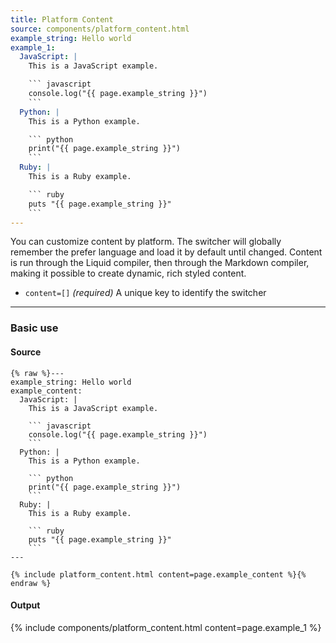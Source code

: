 ```yaml
---
title: Platform Content
source: components/platform_content.html
example_string: Hello world
example_1:
  JavaScript: |
    This is a JavaScript example.

    ``` javascript
    console.log("{{ page.example_string }}")
    ```
  Python: |
    This is a Python example.

    ``` python
    print("{{ page.example_string }}")
    ```
  Ruby: |
    This is a Ruby example.

    ``` ruby
    puts "{{ page.example_string }}"
    ```
---
```


You can customize content by platform. The switcher will globally remember the prefer language and load it by default until changed. Content is run through the Liquid compiler, then through the Markdown compiler, making it possible to create dynamic, rich styled content.

- `content=[]` _(required)_ A unique key to identify the switcher

<hr>

### Basic use

#### Source

```liquid
{% raw %}---
example_string: Hello world
example_content:
  JavaScript: |
    This is a JavaScript example.

    ``` javascript
    console.log("{{ page.example_string }}")
    ```
  Python: |
    This is a Python example.

    ``` python
    print("{{ page.example_string }}")
    ```
  Ruby: |
    This is a Ruby example.

    ``` ruby
    puts "{{ page.example_string }}"
    ```
---

{% include platform_content.html content=page.example_content %}{% endraw %}
```

#### Output

<div class="p-3 mb-3 mb-md-5 border rounded content-flush-bottom">
{% include components/platform_content.html content=page.example_1 %}
</div>
